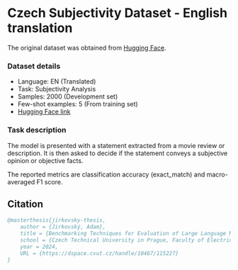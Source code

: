 # Czech Subjectivity Dataset - English translation

The original dataset was obtained from [Hugging Face](https://huggingface.co/datasets/pauli31/czech-subjectivity-dataset).

### Dataset details

- Language: EN (Translated)
- Task: Subjectivity Analysis
- Samples: 2000 (Development set)
- Few-shot examples: 5 (From training set)
- [Hugging Face link](https://huggingface.co/datasets/CIIRC-NLP/czech-subjectivity-en)

### Task description

The model is presented with a statement extracted from a movie review or description. It is then asked to decide if the statement conveys a subjective opinion or objective facts.

The reported metrics are classification accuracy (exact_match) and macro-averaged F1 score.

## Citation

```bibtex
@masterthesis{jirkovsky-thesis,
    author = {Jirkovský, Adam},
    title = {Benchmarking Techniques for Evaluation of Large Language Models},
    school = {Czech Technical University in Prague, Faculty of Electrical Engineering},
    year = 2024,
    URL = {https://dspace.cvut.cz/handle/10467/115227}
}
```
